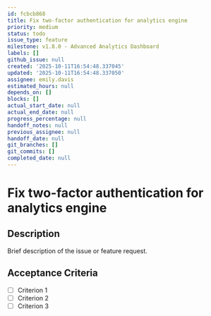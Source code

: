 ```yaml
---
id: fcbcb868
title: Fix two-factor authentication for analytics engine
priority: medium
status: todo
issue_type: feature
milestone: v1.8.0 - Advanced Analytics Dashboard
labels: []
github_issue: null
created: '2025-10-11T16:54:48.337045'
updated: '2025-10-11T16:54:48.337050'
assignee: emily.davis
estimated_hours: null
depends_on: []
blocks: []
actual_start_date: null
actual_end_date: null
progress_percentage: null
handoff_notes: null
previous_assignee: null
handoff_date: null
git_branches: []
git_commits: []
completed_date: null
---
```


# Fix two-factor authentication for analytics engine

## Description

Brief description of the issue or feature request.

## Acceptance Criteria

- [ ] Criterion 1
- [ ] Criterion 2
- [ ] Criterion 3